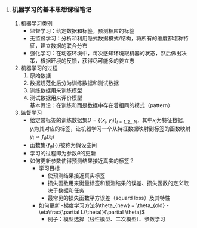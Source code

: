 1. ### 机器学习的基本思想课程笔记

    1. 机器学习类别
        - 监督学习：给定数据和标签，预测相应的标签
        - 无监督学习：分析和利用隐式数据模式/结构，将所有的维度都堪称特征，建立数据的联合分布
        - 强化学习：在动态环境中，每次感知环境跟机器的状态，然后做出决策，根据环境的反馈，获得尽可能多的姜立志
    2. 机器学习的过程
        1. 原始数据
        2. 数据规范化后分为训练数据和测试数据
        3. 训练数据用来训练模型
        4. 测试数据用来评价模型  
        基本假设：在训练和而是数据中存在着相同的模式（pattern）
    3. 监督学习
        - 给定带标签的训练数据集$D=\{(x_i,y_i)\}_{i=1,2...N}$，其中$x_i$为特征数据，$y_i$为其对应的标签，让机器学习一个从特征数据映射到标签的函数映射$y_i \simeq f_\theta(x_i)$
        - 函数集$\{f_\theta(\cdot)\}$被称为假设空间
        - 学习的过程即为参数$\theta$的更新
        - 如何更新参数使得预测结果接近真实的标签？
            - 学习目标
                - 使预测结果接近真实标签
                - 损失函数用来衡量标签和预测结果的误差、损失函数的定义取决于数据和任务
                - 最常见的损失函数平方误差（squard loss）及其特性
            - 如何更新
                -梯度学习方法$\theta_{new} = \theta_{old} -\eta\frac{\partial L(\theta)}{\partial \theta}$  
                - 例子：模型选择（线性模型、二次模型）、参数学习